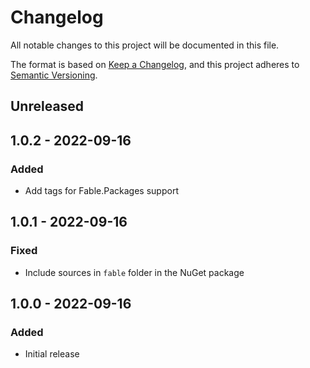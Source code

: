 # Changelog
All notable changes to this project will be documented in this file.

The format is based on [Keep a Changelog](https://keepachangelog.com/en/1.0.0/),
and this project adheres to [Semantic Versioning](https://semver.org/spec/v2.0.0.html).

## Unreleased

## 1.0.2 - 2022-09-16

### Added

* Add tags for Fable.Packages support

## 1.0.1 - 2022-09-16

### Fixed

* Include sources in `fable` folder in the NuGet package

## 1.0.0 - 2022-09-16
### Added

* Initial release
